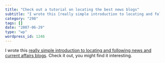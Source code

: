 ```yaml
---
title: "Check out a tutorial on locating the best news blogs"
subtitle: "I wrote this [really simple introduction to locating and following news and current affairs blogs](h..."
category: "298"
tags: []
date: "2007-06-29"
type: "wp"
wordpress_id: 1246
---
```

I wrote this [really simple introduction to locating and following news and current affairs blogs](http://www.squidoo.com/bestnewsblogs/). Check it out, you might find it interesting.